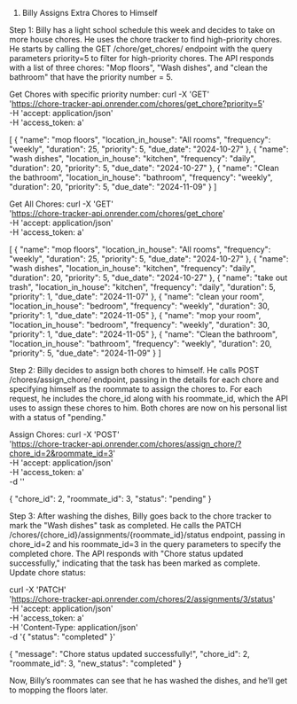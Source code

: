 1. Billy Assigns Extra Chores to Himself


Step 1: Billy has a light school schedule this week and decides to take on more house chores. He uses the chore tracker to find high-priority chores. He starts by calling the GET /chore/get_chores/ endpoint with the query parameters priority=5 to filter for high-priority chores. The API responds with a list of three chores: "Mop floors", "Wash dishes", and "clean the bathroom" that have the priority number = 5.  

Get Chores with specific priority number:
curl -X 'GET' \
  'https://chore-tracker-api.onrender.com/chores/get_chore?priority=5' \
  -H 'accept: application/json' \
  -H 'access_token: a'

[
  {
    "name": "mop floors",
    "location_in_house": "All rooms",
    "frequency": "weekly",
    "duration": 25,
    "priority": 5,
    "due_date": "2024-10-27"
  },
  {
    "name": "wash dishes",
    "location_in_house": "kitchen",
    "frequency": "daily",
    "duration": 20,
    "priority": 5,
    "due_date": "2024-10-27"
  },
  {
    "name": "Clean the bathroom",
    "location_in_house": "bathroom",
    "frequency": "weekly",
    "duration": 20,
    "priority": 5,
    "due_date": "2024-11-09"
  }
]

Get All Chores: 
curl -X 'GET' \
  'https://chore-tracker-api.onrender.com/chores/get_chore' \
  -H 'accept: application/json' \
  -H 'access_token: a'

[
  {
    "name": "mop floors",
    "location_in_house": "All rooms",
    "frequency": "weekly",
    "duration": 25,
    "priority": 5,
    "due_date": "2024-10-27"
  },
  {
    "name": "wash dishes",
    "location_in_house": "kitchen",
    "frequency": "daily",
    "duration": 20,
    "priority": 5,
    "due_date": "2024-10-27"
  },
  {
    "name": "take out trash",
    "location_in_house": "kitchen",
    "frequency": "daily",
    "duration": 5,
    "priority": 1,
    "due_date": "2024-11-07"
  },
  {
    "name": "clean your room",
    "location_in_house": "bedroom",
    "frequency": "weekly",
    "duration": 30,
    "priority": 1,
    "due_date": "2024-11-05"
  },
  {
    "name": "mop your room",
    "location_in_house": "bedroom",
    "frequency": "weekly",
    "duration": 30,
    "priority": 1,
    "due_date": "2024-11-05"
  },
  {
    "name": "Clean the bathroom",
    "location_in_house": "bathroom",
    "frequency": "weekly",
    "duration": 20,
    "priority": 5,
    "due_date": "2024-11-09"
  }
]

Step 2: Billy decides to assign both chores to himself. He calls POST /chores/assign_chore/ endpoint, passing in the details for each chore and specifying himself as the roommate to assign the chores to. For each request, he includes the chore_id along with his roommate_id, which the API uses to assign these chores to him. Both chores are now on his personal list with a status of "pending."

Assign Chores:
curl -X 'POST' \
  'https://chore-tracker-api.onrender.com/chores/assign_chore/?chore_id=2&roommate_id=3' \
  -H 'accept: application/json' \
  -H 'access_token: a' \
  -d ''

{
  "chore_id": 2,
  "roommate_id": 3,
  "status": "pending"
}

Step 3: After washing the dishes, Billy goes back to the chore tracker to mark the "Wash dishes" task as completed. He calls the PATCH /chores/{chore_id}/assignments/{roommate_id}/status endpoint, passing in chore_id=2 and his roommate_id=3 in the query parameters to specify the completed chore. The API responds with "Chore status updated successfully," indicating that the task has been marked as complete.
Update chore status:

curl -X 'PATCH' \
  'https://chore-tracker-api.onrender.com/chores/2/assignments/3/status' \
  -H 'accept: application/json' \
  -H 'access_token: a' \
  -H 'Content-Type: application/json' \
  -d '{
  "status": "completed"
}'

{
  "message": "Chore status updated successfully!",
  "chore_id": 2,
  "roommate_id": 3,
  "new_status": "completed"
}

Now, Billy’s roommates can see that he has washed the dishes, and he’ll get to mopping the floors later.